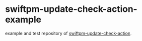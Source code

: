 # swiftpm-update-check-action-example
example and test repository of [swiftpm-update-check-action](https://github.com/MeilCli/swiftpm-update-check-action).
